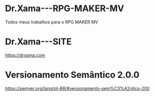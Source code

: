 # Dr.Xama---RPG-MAKER-MV
Todos meus trabalhos para o RPG MAKER MV

# Dr.Xama---SITE
https://drxama.com

# Versionamento Semântico 2.0.0
https://semver.org/lang/pt-BR/#versionamento-sem%C3%A2ntico-200
